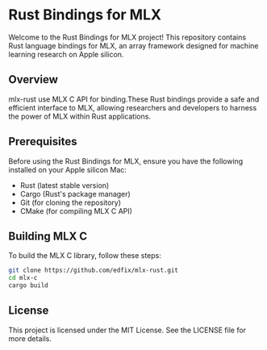 # Rust Bindings for MLX

Welcome to the Rust Bindings for MLX project! This repository contains Rust language bindings for MLX, an array framework designed for machine learning research on Apple silicon.

## Overview

mlx-rust use MLX C API for binding.These Rust bindings provide a safe and efficient interface to MLX, allowing researchers and developers to harness the power of MLX within Rust applications.

## Prerequisites

Before using the Rust Bindings for MLX, ensure you have the following installed on your Apple silicon Mac:

- Rust (latest stable version)
- Cargo (Rust's package manager)
- Git (for cloning the repository)
- CMake (for compiling MLX C API)

## Building MLX C

To build the MLX C library, follow these steps:

```sh
git clone https://github.com/edfix/mlx-rust.git
cd mlx-c
cargo build
```

## License

This project is licensed under the MIT License. See the LICENSE file for more details.
